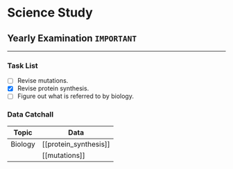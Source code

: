 # Science Study
## Yearly Examination `IMPORTANT`
___
### Task List
- [ ] Revise mutations.
- [x] Revise protein synthesis.
- [ ] Figure out what is referred to by biology.
### Data Catchall
| Topic | Data |
| --- | --- |
| Biology | [[protein_synthesis]] |
|  | [[mutations]] |